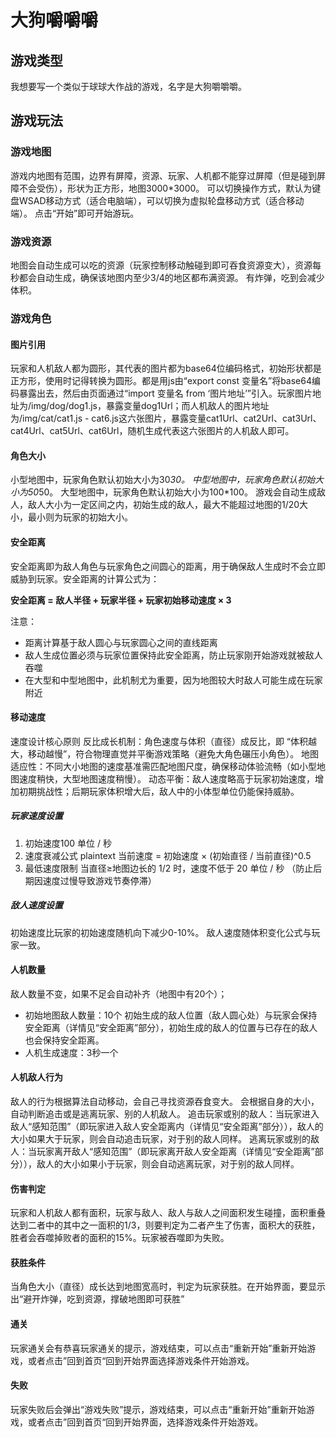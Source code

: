 # 大狗嚼嚼嚼
## 游戏类型
我想要写一个类似于球球大作战的游戏，名字是大狗嚼嚼嚼。
## 游戏玩法
### 游戏地图
游戏内地图有范围，边界有屏障，资源、玩家、人机都不能穿过屏障（但是碰到屏障不会受伤），形状为正方形，地图3000*3000。
可以切换操作方式，默认为键盘WSAD移动方式（适合电脑端），可以切换为虚拟轮盘移动方式（适合移动端）。
点击“开始”即可开始游玩。
### 游戏资源
地图会自动生成可以吃的资源（玩家控制移动触碰到即可吞食资源变大），资源每秒都会自动生成，确保该地图内至少3/4的地区都布满资源。
有炸弹，吃到会减少体积。
### 游戏角色
#### 图片引用
玩家和人机敌人都为圆形，其代表的图片都为base64位编码格式，初始形状都是正方形，使用时记得转换为圆形。都是用js由“export const 变量名”将base64编码暴露出去，然后由页面通过“import 变量名 from ‘图片地址’”引入。玩家图片地址为/img/dog/dog1.js，暴露变量dog1Url；而人机敌人的图片地址为/img/cat/cat1.js - cat6.js这六张图片，暴露变量cat1Url、cat2Url、cat3Url、cat4Url、cat5Url、cat6Url，随机生成代表这六张图片的人机敌人即可。
#### 角色大小
小型地图中，玩家角色默认初始大小为30*30。
中型地图中，玩家角色默认初始大小为50*50。
大型地图中，玩家角色默认初始大小为100*100。
游戏会自动生成敌人，敌人大小为一定区间之内，初始生成的敌人，最大不能超过地图的1/20大小，最小则为玩家的初始大小。

#### 安全距离
安全距离即为敌人角色与玩家角色之间圆心的距离，用于确保敌人生成时不会立即威胁到玩家。安全距离的计算公式为：

**安全距离 = 敌人半径 + 玩家半径 + 玩家初始移动速度 × 3**

注意：
- 距离计算基于敌人圆心与玩家圆心之间的直线距离
- 敌人生成位置必须与玩家位置保持此安全距离，防止玩家刚开始游戏就被敌人吞噬
- 在大型和中型地图中，此机制尤为重要，因为地图较大时敌人可能生成在玩家附近

#### 移动速度
速度设计核心原则
反比成长机制：角色速度与体积（直径）成反比，即 “体积越大，移动越慢”，符合物理直觉并平衡游戏策略（避免大角色碾压小角色）。
地图适应性：不同大小地图的速度基准需匹配地图尺度，确保移动体验流畅（如小型地图速度稍快，大型地图速度稍慢）。
动态平衡：敌人速度略高于玩家初始速度，增加初期挑战性；后期玩家体积增大后，敌人中的小体型单位仍能保持威胁。
##### 玩家速度设置
1. 初始速度100 单位 / 秒
2. 速度衰减公式
plaintext
当前速度 = 初始速度 × (初始直径 / 当前直径)^0.5
3. 最低速度限制
当直径≥地图边长的 1/2 时，速度不低于 20 单位 / 秒
（防止后期因速度过慢导致游戏节奏停滞）
##### 敌人速度设置
初始速度比玩家的初始速度随机向下减少0-10%。
敌人速度随体积变化公式与玩家一致。

#### 人机数量
敌人数量不变，如果不足会自动补齐（地图中有20个）；
- 初始地图敌人数量：10个
初始生成的敌人位置（敌人圆心处）与玩家会保持安全距离（详情见“安全距离”部分），初始生成的敌人的位置与已存在的敌人也会保持安全距离。
- 人机生成速度：3秒一个
#### 人机敌人行为
敌人的行为根据算法自动移动，会自己寻找资源吞食变大。
会根据自身的大小，自动判断追击或是逃离玩家、别的人机敌人。
追击玩家或别的敌人：当玩家进入敌人“感知范围”（即玩家进入敌人安全距离内（详情见“安全距离”部分）），敌人的大小如果大于玩家，则会自动追击玩家，对于别的敌人同样。
逃离玩家或别的敌人：当玩家离开敌人“感知范围”（即玩家离开敌人安全距离（详情见“安全距离”部分）），敌人的大小如果小于玩家，则会自动逃离玩家，对于别的敌人同样。

#### 伤害判定
玩家和人机敌人都有面积，玩家与敌人、敌人与敌人之间面积发生碰撞，面积重叠达到二者中的其中之一面积的1/3，则要判定为二者产生了伤害，面积大的获胜，胜者会吞噬掉败者的面积的15%。玩家被吞噬即为失败。
#### 获胜条件
当角色大小（直径）成长达到地图宽高时，判定为玩家获胜。在开始界面，要显示出“避开炸弹，吃到资源，撑破地图即可获胜”
#### 通关
玩家通关会有恭喜玩家通关的提示，游戏结束，可以点击“重新开始”重新开始游戏，或者点击”回到首页“回到开始界面选择游戏条件开始游戏。
#### 失败
玩家失败后会弹出“游戏失败”提示，游戏结束，可以点击“重新开始”重新开始游戏，或者点击”回到首页“回到开始界面，选择游戏条件开始游戏。